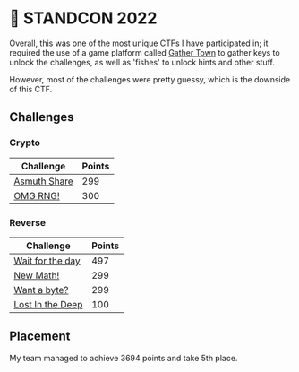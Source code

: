 # 👾 STANDCON 2022

Overall, this was one of the most unique CTFs I have participated in; it required the use of a game platform called [Gather Town](https://app.gather.town/app) to gather keys to unlock the challenges, as well as 'fishes' to unlock hints and other stuff.

However, most of the challenges were pretty guessy, which is the downside of this CTF.

## Challenges

### Crypto

| Challenge                                                   | Points |
| ----------------------------------------------------------- | ------ |
| [Asmuth Share](2022/standcon\_2022/crypto/asmuth-shares.md) | 299    |
| [OMG RNG!](2022/standcon\_2022/crypto/omg-rng.md)           | 300    |

### Reverse

| Challenge                                                           | Points |
| ------------------------------------------------------------------- | ------ |
| [Wait for the day](2022/standcon\_2022/reverse/wait-for-the-day.md) | 497    |
| [New Math!](2022/standcon\_2022/reverse/new-math.md)                | 299    |
| [Want a byte?](2022/standcon\_2022/reverse/want-a-byte.md)          | 299    |
| [Lost In the Deep](2022/standcon\_2022/reverse/lost-in-the-deep.md) | 100    |

## Placement

My team managed to achieve 3694 points and take 5th place.

<figure><img src="https://user-images.githubusercontent.com/83258849/174520140-345f3b7f-2553-44ac-9435-76798f427dc1.png" alt=""><figcaption></figcaption></figure>
